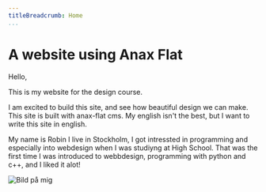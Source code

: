 ```yaml
---
titleBreadcrumb: Home
...
```

A website using Anax Flat
===============================

Hello,

This is my website for the design course.

I am excited to build this site, and see how beautiful design we can make.
This site is built with anax-flat cms.
My english isn't the best, but I want to write this site in english.

My name is Robin I live in Stockholm, I got intressted in programming
and especially into webdesign when I was studiyng at High School.
That was the first time I was introduced to webbdesign, programming with python and c++,
and I liked it alot!

![Bild på mig](http://www.student.bth.se/~rowb16/dbwebb-kurser/htmlphp/me/kmom05/me5/img/jag_snowboard.jpg?w=200)
